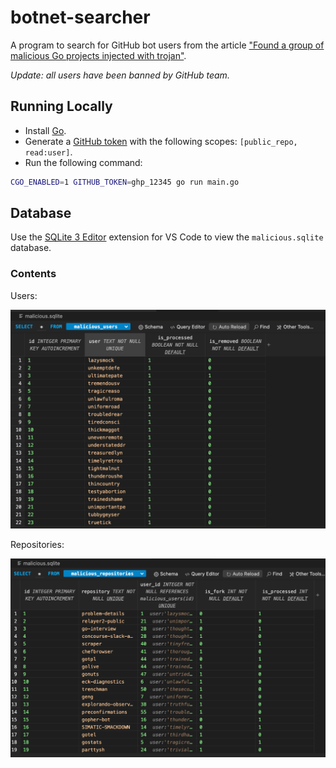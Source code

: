 # botnet-searcher

A program to search for GitHub bot users from the article ["Found a group of malicious Go projects injected with trojan"](https://alexandear.github.io/posts/2025-02-28-malicious-go-programs/).

_Update: all users have been banned by GitHub team._

## Running Locally

- Install [Go](https://go.dev/dl/).
- Generate a [GitHub token](https://docs.github.com/en/authentication/keeping-your-account-and-data-secure/managing-your-personal-access-tokens) with the following scopes: `[public_repo, read:user]`.
- Run the following command:

```sh
CGO_ENABLED=1 GITHUB_TOKEN=ghp_12345 go run main.go
```

## Database

Use the [SQLite 3 Editor](https://marketplace.visualstudio.com/items?itemName=yy0931.vscode-sqlite3-editor) extension for VS Code to view the `malicious.sqlite` database.

### Contents

Users:

![Malicious users](./img/malicious_users.png)

Repositories:

![Malicious repositories](./img/malicious_repositories.png)
